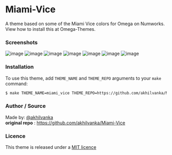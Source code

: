 # Miami-Vice
A theme based on some of the Miami Vice colors for Omega on Numworks. View how to install this at Omega-Themes.

### Screenshots
![image](screenshots/home1.png)
![image](screenshots/home2.png)
![image](screenshots/calculation.png)
![image](screenshots/graph.png)
![image](screenshots/python.png)
![image](screenshots/atomic.png)
![image](screenchots/settings.png)

### Installation
To use this theme, add `THEME_NAME` and `THEME_REPO` arguments to your `make` command:
```bash
$ make THEME_NAME=miami_vice THEME_REPO=https://github.com/akhilvanka/Miami-Vice
```

### Author / Source
Made by: [@akhilvanka](https://github.com/akhilvanka)
<br>
**original repo** : https://github.com/akhilvanka/Miami-Vice

### Licence
This theme is released under a [MIT licence](https://choosealicense.com/licenses/mit/)

